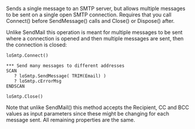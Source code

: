 ﻿Sends a single message to an SMTP server, but allows multiple messages to be sent on a single open SMTP connection. Requires that you call Connect() before SendMessage() calls and Close() or Dispose() after.

Unlike SendMail this operation is meant for multiple messages to be sent where a connection is opened and then multiple messages are sent, then the connection is closed:

```foxpro
loSmtp.Connect()

*** Send many messages to different addresses
SCAN 
   ? loSmtp.SendMessage( TRIM(Email) )
   ? loSmtp.cErrorMsg
ENDSCAN

loSmtp.Close()
```

Note that unlike SendMail() this method accepts the Recipient, CC and BCC values as input parameters since these might be changing for each message sent. All remaining properties are the same.